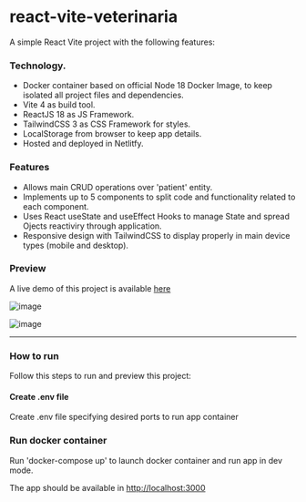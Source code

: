 # react-vite-veterinaria
A simple React Vite project with the following features:

### Technology.

- Docker container based on official Node 18 Docker Image, to keep isolated all project files and dependencies.
- Vite 4 as build tool.
- ReactJS 18 as JS Framework.
- TailwindCSS 3 as CSS Framework for styles.
- LocalStorage from browser to keep app details.
- Hosted and deployed in Netlitfy.

### Features

- Allows main CRUD operations over 'patient' entity.
- Implements up to 5 components to split code and functionality related to each component.
- Uses React useState and useEffect Hooks to manage State and spread Ojects reactiviry through application.
- Responsive design with TailwindCSS to display properly in main device types (mobile and desktop).


### Preview

A live demo of this project is available [here](https://react-vite-veterinaria-salvadorweb89.netlify.app)

![image](https://github.com/salvadorweb89/react-vite-veterinaria/assets/9569430/32f7bcbc-fcfa-4547-81e8-b7ac4632ad7d)

![image](https://github.com/salvadorweb89/react-vite-veterinaria/assets/9569430/ee20f0bb-7116-42e2-95af-e89463d5d32d)

***

### How to run

Follow this steps to run and preview this project:

#### Create .env file
Create .env file specifying desired ports to run app container

### Run docker container
Run 'docker-compose up' to launch docker container and run app in dev mode.

The app should be available in [http://localhost:3000](http://localhost:3000)


